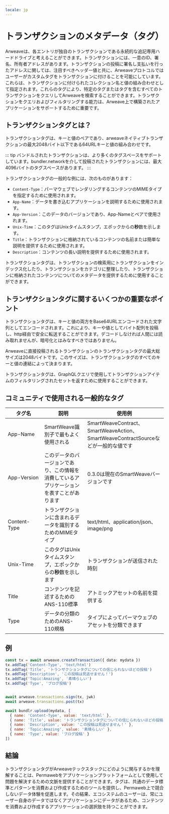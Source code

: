 ```yaml
---
locale: jp
---
```

# トランザクションのメタデータ（タグ）

Arweaveは、各エントリが独自のトランザクションである永続的な追記専用ハードドライブと考えることができます。トランザクションには、一意のID、署名、所有者アドレスがあります。トランザクションの投稿に署名し支払いを行ったアドレスに関しては、注目すべきヘッダー値と共に、Arweaveプロトコルではユーザーがカスタムタグをトランザクションに付けることを可能にしています。これらは、トランザクションに付けられたコレクション名と値の組み合わせとして指定されます。これらのタグにより、特定のタグまたはタグを含むすべてのトランザクションをクエリしてArweaveを検索することができます。トランザクションをクエリおよびフィルタリングする能力は、Arweave上で構築されたアプリケーションをサポートするために重要です。

## トランザクションタグとは？

トランザクションタグは、キーと値のペアであり、arweaveネイティブトランザクションの最大2048バイト以下である64URLキーと値の組み合わせです。

::: tip
バンドルされたトランザクションは、より多くのタグスペースをサポートしています。bundler.networkを介して投稿されたトランザクションには、最大4096バイトのタグスペースがあります。
:::

トランザクションタグの一般的な例には、次のものがあります：

* `Content-Type`：パーマウェブでレンダリングするコンテンツのMIMEタイプを指定するために使用されます。
* `App-Name`：データを書き込むアプリケーションを説明するために使用されます。
* `App-Version`：このデータのバージョンであり、App-Nameとペアで使用されます。
* `Unix-Time`：このタグはUnixタイムスタンプ，エポックからの**秒**数を示します。
* `Title`：トランザクションに格納されているコンテンツの名前または簡単な説明を提供するために使用されます。
* `Description`：コンテンツの長い説明を提供するために使用されます。

トランザクションタグは、トランザクションの検索用にトランザクションをインデックス化したり、トランザクションをカテゴリに整理したり、トランザクションに格納されたコンテンツについてのメタデータを提供するために使用することができます。

## トランザクションタグに関するいくつかの重要なポイント

トランザクションタグは、キーと値の両方をBase64URLエンコードされた文字列としてエンコードされます。これにより、キーや値としてバイト配列を投稿し、http経由で安全に転送することができます。デコードしなければ人間には読み取れませんが、暗号化とはみなすべきではありません。

Arweaveに直接投稿されるトランザクションのトランザクションタグの最大総サイズは2048バイトです。このサイズは、トランザクションタグのすべてのキーと値の連結によって決まります。

トランザクションタグは、GraphQLクエリで使用してトランザクションアイテムのフィルタリングされたセットを返すために使用することができます。

## コミュニティで使用される一般的なタグ

| <div style="width:100px">タグ名</div>  | 説明 | 使用例 |
| -------- | ----------- | --------- |
| App-Name | SmartWeave識別子で最もよく使用される | SmartWeaveContract、SmartWeaveAction、SmartWeaveContractSourceなどが一般的な値です |
| App-Version | このデータのバージョンであり、この情報を消費しているアプリケーションを表すことがあります | 0.3.0は現在のSmartWeaveバージョンです |
| Content-Type | トランザクションに含まれるデータを識別するためのMIMEタイプ | text/html、application/json、image/png |
| Unix-Time | このタグはUnixタイムスタンプ，エポックからの**秒**数を示します | トランザクションが送信された時刻 |
| Title | コンテンツを記述するためのANS-110標準 | アトミックアセットの名前を提供する |
| Type | データの分類のためのANS-110規格 | タイプによってパーマウェブのアセットを分類できます |

## 例

<CodeGroup>
  <CodeGroupItem title="arweave">

```ts
const tx = await arweave.createTransaction({ data: mydata })
tx.addTag('Content-Type', 'text/html')
tx.addTag('Title', 'トランザクションタグについての信じられないほどの投稿')
tx.addTag('Description', 'この投稿は見逃せません！')
tx.addTag('Topic:Amazing', '素晴らしい')
tx.addTag('Type', 'ブログ投稿')


await arweave.transactions.sign(tx, jwk)
await arweave.transactions.post(tx)
```

  </CodeGroupItem>
  <CodeGroupItem title="@bundlr-network/client">

```js
await bundlr.upload(mydata, [
  { name: 'Content-Type', value: 'text/html' },
  { name: 'Title', value: 'トランザクションタグについての信じられないほどの投稿' },
  { name: 'Description', value: 'この投稿は見逃せません！' },
  { name: 'Topic:Amazing', value: '素晴らしい' },
  { name: 'Type', value: 'ブログ投稿' }
])
```

  </CodeGroupItem>
</CodeGroup>

## 結論

トランザクションタグがArweaveテックスタックにどのように関与するかを理解することは、Permawebをアプリケーションプラットフォームとして使用して問題を解決するための文脈を提供することができます。タグは、共通のデータ標準とパターンを消費および作成するためのツールを提供し、Permaweb上で競合しないデータ体験を促進します。その結果、エコシステムのユーザーは、常にユーザー自身のデータではなくアプリケーションにデータがあるため、コンテンツを消費および作成するアプリケーションの選択肢を持つことができます。